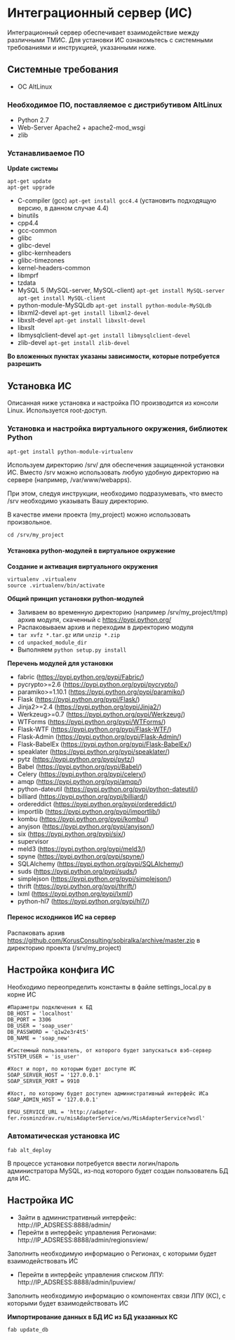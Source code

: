Интеграционный сервер (ИС)
=================

Интеграционный сервер обеспечивает взаимодействие между различными ТМИС.
Для установки ИС ознакомьтесь с системными требованиями и инструкцией, указанными ниже.

Системные требования
-----------

* ОС AltLinux

### Необходимое ПО, поставляемое с дистрибутивом AltLinux

* Python 2.7
* Web-Server Apache2 + apache2-mod_wsgi
* zlib

### Устанавливаемое ПО

**Update системы**

```
apt-get update
apt-get upgrade
```

* C-compiler (gcc) ```apt-get install gcc4.4``` (установить подходящую версию, в данном случае 4.4)
 * binutils
 * cpp4.4
 * gcc-common
 * glibc
 * glibc-devel
 * glibc-kernheaders
 * glibc-timezones
 * kernel-headers-common
 * libmprf
 * tzdata
* MySQL 5 (MySQL-server, MySQL-client) ```apt-get install MySQL-server``` ```apt-get install MySQL-client```
* python-module-MySQLdb ```apt-get install python-module-MySQLdb```
* libxml2-devel ```apt-get install libxml2-devel```
* libxslt-devel ```apt-get install libxslt-devel```
 * libxslt
* libmysqlclient-devel ```apt-get install libmysqlclient-devel```
* zlib-devel ```apt-get install zlib-devel```


**Во вложенных пунктах указаны зависимости, которые потребуется разрешить**


Установка ИС
-----------

Описанная ниже установка и настройка ПО производится из консоли Linux. Используется root-доступ.


### Установка и настройка виртуального окружения, библиотек Python

```
apt-get install python-module-virtualenv
```

Используем директорию /srv/ для обеспечения защищенной установки ИС. Вместо /srv можно использовать любую удобную директорию на сервере (например, /var/www/webapps).

При этом, следуя инструкции, необходимо подразумевать, что вместо /srv необходимо указывать Вашу директорию.

В качестве имени проекта (my_project) можно использовать произвольное.

```
cd /srv/my_project
```

#### Установка python-модулей в виртуальное окружение

**Создание и активация виртуального окружения**

```
virtualenv .virtualenv
source .virtualenv/bin/activate
```

**Общий принцип установки python-модулей**

* Заливаем во временную директорию (например /srv/my_project/tmp) архив модуля, скаченный с https://pypi.python.org/
* Распаковываем архив и переходим в директорию модуля
 * ```tar xvfz *.tar.gz``` или ```unzip *.zip```
 * ```cd unpacked_module_dir```
* Выполняем ```python setup.py install```

**Перечень модулей для установки**

* fabric (https://pypi.python.org/pypi/Fabric/)
 * pycrypto>=2.6 (https://pypi.python.org/pypi/pycrypto/)
 * paramiko>=1.10.1 (https://pypi.python.org/pypi/paramiko/)
* Flask (https://pypi.python.org/pypi/Flask/)
 * Jinja2>=2.4 (https://pypi.python.org/pypi/Jinja2/)
 * Werkzeug>=0.7 (https://pypi.python.org/pypi/Werkzeug/)
* WTForms (https://pypi.python.org/pypi/WTForms/)
* Flask-WTF (https://pypi.python.org/pypi/Flask-WTF/)
* Flask-Admin (https://pypi.python.org/pypi/Flask-Admin/)
* Flask-BabelEx (https://pypi.python.org/pypi/Flask-BabelEx/)
 * speaklater (https://pypi.python.org/pypi/speaklater/)
 * pytz (https://pypi.python.org/pypi/pytz/)
 * Babel (https://pypi.python.org/pypi/Babel/)
* Celery (https://pypi.python.org/pypi/celery/)
 * amqp (https://pypi.python.org/pypi/amqp/)
 * python-dateutil (https://pypi.python.org/pypi/python-dateutil/)
 * billiard (https://pypi.python.org/pypi/billiard/)
 * ordereddict (https://pypi.python.org/pypi/ordereddict/)
 * importlib (https://pypi.python.org/pypi/importlib/)
 * kombu (https://pypi.python.org/pypi/kombu/)
 * anyjson (https://pypi.python.org/pypi/anyjson/)
 * six (https://pypi.python.org/pypi/six/)
* supervisor
 * meld3 (https://pypi.python.org/pypi/meld3/)
* spyne (https://pypi.python.org/pypi/spyne/)
* SQLAlchemy (https://pypi.python.org/pypi/SQLAlchemy/)
* suds (https://pypi.python.org/pypi/suds/)
* simplejson (https://pypi.python.org/pypi/simplejson/)
* thrift (https://pypi.python.org/pypi/thrift/)
* lxml (https://pypi.python.org/pypi/lxml/)
* python-hl7 (https://pypi.python.org/pypi/hl7/)

#### Перенос исходников ИС на сервер

Распаковать архив https://github.com/KorusConsulting/sobiralka/archive/master.zip в директорию проекта (/srv/my_project)


Настройка конфига ИС
-----------

Необходимо переопределить константы в файле settings_local.py в корне ИС
```
#Параметры подключения к БД
DB_HOST = 'localhost'
DB_PORT = 3306
DB_USER = 'soap_user'
DB_PASSWORD = 'q1w2e3r4t5'
DB_NAME = 'soap_new'

#Системный пользователь, от которого будет запускаться вэб-сервер
SYSTEM_USER = 'is_user'

#Хост и порт, по которым будет доступе ИС
SOAP_SERVER_HOST = '127.0.0.1'
SOAP_SERVER_PORT = 9910

#Хост, по которому будет доступен административный интерфейс ИСа
SOAP_ADMIN_HOST = '127.0.0.1'

EPGU_SERVICE_URL = 'http://adapter-fer.rosminzdrav.ru/misAdapterService/ws/MisAdapterService?wsdl'
```

### Автоматическая установка ИС

```
fab alt_deploy
```
В процессе установки потребуется ввести логин/пароль администратора MySQL, из-под которого будет создан пользователь БД для ИС.

Настройка ИС
-----------
* Зайти в административный интерфейс:
http://IP_ADSRESS:8888/admin/
* Перейти в интерфейс управления Регионами:
http://IP_ADSRESS:8888/admin/regionsview/

Заполнить необходимую информацию о Регионах, с которыми будет взаимодействовать ИС
* Перейти в интерфейс управления списком ЛПУ:
http://IP_ADSRESS:8888/admin/lpuview/

Заполнить необходимую информацию о компонентах связи ЛПУ (КС), с которыми будет взаимодействовать ИС

**Импортирование данных в БД ИС из БД указанных КС**

```
fab update_db
```